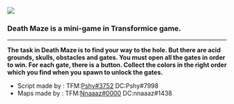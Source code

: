 ![](https://imgur.com/D4t27AA.png)



 ### Death Maze is a mini-game in Transformice game.

------------

**The task in Death Maze is to find your way to the hole. But there are acid grounds, skulls, obstacles and gates. You must open all the gates in order to win. For each gate, there is a button. Collect the colors in the right order which you find when you spawn to unlock the gates.**




* Script made by : TFM:[Pshy#3752](https://atelier801.com/profile?pr=Pshy%233752 "Pshy#3752") DC:Pshy#7998
* Maps made by : TFM:[Nnaaaz#0000](https://atelier801.com/profile?pr=Nnaaaz%230000 "Nnaaaz#0000") DC:nnaaaz#1438
